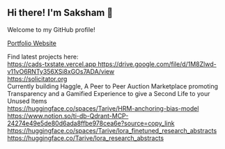 ## Hi there! I'm Saksham 👋
Welcome to my GitHub profile!

[Portfolio Website](https://saksham.us/)

Find latest projects here:   
[https://cads-txstate.vercel.app  ](https://cads-research.vercel.app)
https://drive.google.com/file/d/1M8Zlwd-v11vO6RNTy356XSi8xGOs7ADA/view  
https://solicitator.org  
Currently building Haggle, A Peer to Peer Auction Marketplace promoting Transparency and a Gamified Experience to give a Second Life to your Unused Items  
https://huggingface.co/spaces/Tarive/HRM-anchoring-bias-model    
https://www.notion.so/ti-db-Qdrant-MCP-24274e49e5de80d6ada8ffbe978cea6e?source=copy_link  
https://huggingface.co/spaces/Tarive/lora_finetuned_research_abstracts  
https://huggingface.co/Tarive/lora_research_abstracts


